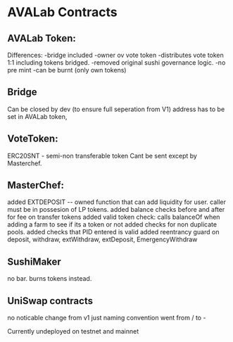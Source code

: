 # AVALab Contracts

## AVALab Token:

Differences:
 -bridge included
 -owner ov vote token
 -distributes vote token 1:1 including tokens bridged.
 -removed original sushi governance logic.
 -no pre mint
 -can be burnt (only own tokens)

## Bridge
Can be closed by dev (to ensure full seperation from V1)
address has to be set in AVALab token,

## VoteToken:
ERC20SNT - semi-non transferable token
Cant be sent except by Masterchef.

## MasterChef:
added EXTDEPOSIT -- owned function that can add liquidity for user. caller must be in possesion of LP tokens.
added balance checks before and after for fee on transfer tokens
added valid token check: calls balanceOf when adding a farm to see if its a token or not
added checks for non duplicate pools.
added checks that PID entered is valid
added reentrancy guard on deposit, withdraw, extWithdraw, extDeposit, EmergencyWithdraw

## SushiMaker
no bar. burns tokens instead.

## UniSwap contracts
no noticable change from v1 just naming convention went from / to -

Currently undeployed on testnet and mainnet


